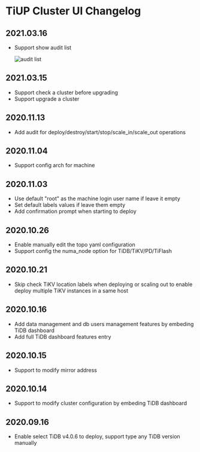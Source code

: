 # TiUP Cluster UI Changelog

## 2021.03.16

- Support show audit list

  ![audit list](https://user-images.githubusercontent.com/1284531/111284708-5760e780-867b-11eb-91d0-ea06b94ef203.png)
## 2021.03.15

- Support check a cluster before upgrading
- Support upgrade a cluster

## 2020.11.13

- Add audit for deploy/destroy/start/stop/scale_in/scale_out operations

## 2020.11.04

- Support config arch for machine

## 2020.11.03

- Use default "root" as the machine login user name if leave it empty
- Set default labels values if leave them empty
- Add confirmation prompt when starting to deploy

## 2020.10.26

- Enable manually edit the topo yaml configuration
- Support config the numa_node option for TiDB/TiKV/PD/TiFlash

## 2020.10.21

- Skip check TiKV location labels when deploying or scaling out to enable deploy multiple TiKV instances in a same host

## 2020.10.16

- Add data management and db users management features by embeding TiDB dashboard
- Add full TiDB dashboard features entry

## 2020.10.15

- Support to modify mirror address

## 2020.10.14

- Support to modify cluster configuration by embeding TiDB dashboard

## 2020.09.16

- Enable select TiDB v4.0.6 to deploy, support type any TiDB version manually
